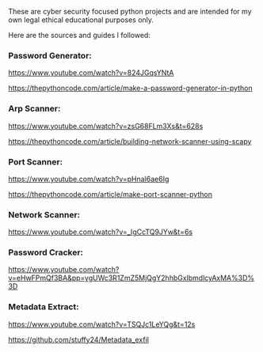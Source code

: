 These are cyber security focused python projects and are intended for my own legal ethical educational purposes only. 






Here are the sources and guides I followed:

### Password Generator:

https://www.youtube.com/watch?v=824JGqsYNtA 

https://thepythoncode.com/article/make-a-password-generator-in-python


### Arp Scanner:

https://www.youtube.com/watch?v=zsG68FLm3Xs&t=628s

https://thepythoncode.com/article/building-network-scanner-using-scapy



### Port Scanner: 

https://www.youtube.com/watch?v=pHnal6ae6Ig

https://thepythoncode.com/article/make-port-scanner-python



### Network Scanner:

https://www.youtube.com/watch?v=_IgCcTQ9JYw&t=6s


### Password Cracker:

https://www.youtube.com/watch?v=eHwFPmQf3BA&pp=ygUWc3R1ZmZ5MjQgY2hhbGxlbmdlcyAxMA%3D%3D


### Metadata Extract:

https://www.youtube.com/watch?v=TSQJc1LeYQg&t=12s

https://github.com/stuffy24/Metadata_exfil





